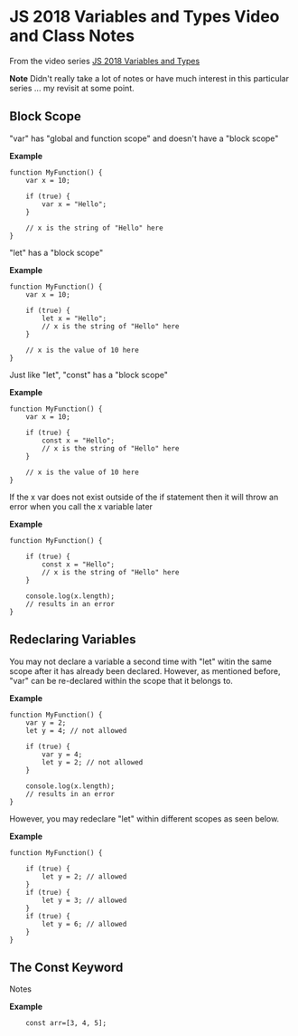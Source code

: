 # JS 2018 Variables and Types Video and Class Notes
From the video series [JS 2018 Variables and Types](https://app.pluralsight.com/library/courses/javascript-variables-types/table-of-contents)

**Note** Didn't really take a lot of notes or have much interest in this particular series ... my revisit at some point.

## Block Scope

"var" has "global and function scope" and doesn't have a "block scope"

**Example**
```
function MyFunction() {
    var x = 10;

    if (true) {
        var x = "Hello";
    }

    // x is the string of "Hello" here
}
```

"let" has a "block scope"

**Example**
```
function MyFunction() {
    var x = 10;

    if (true) {
        let x = "Hello";
        // x is the string of "Hello" here
    }

    // x is the value of 10 here
}
```

Just like "let", "const" has a "block scope"

**Example**
```
function MyFunction() {
    var x = 10;

    if (true) {
        const x = "Hello";
        // x is the string of "Hello" here
    }

    // x is the value of 10 here
}
```

If the x var does not exist outside of the if statement then it will throw an error when you call the x variable later

**Example**
```
function MyFunction() {

    if (true) {
        const x = "Hello";
        // x is the string of "Hello" here
    }

    console.log(x.length);
    // results in an error
}
```


## Redeclaring Variables

You may not declare a variable a second time with "let" witin the same scope after it has already been declared. However, as mentioned before, "var" can be re-declared within the scope that it belongs to.

**Example**
```
function MyFunction() {
    var y = 2;
    let y = 4; // not allowed    

    if (true) {
        var y = 4;
        let y = 2; // not allowed
    }

    console.log(x.length);
    // results in an error
}
```

However, you may redeclare "let" within different scopes as seen below.

**Example**
```
function MyFunction() {
   
    if (true) {
        let y = 2; // allowed
    }
    if (true) {
        let y = 3; // allowed
    }
    if (true) {
        let y = 6; // allowed
    }
}
```


## The Const Keyword

Notes

**Example**
```
    const arr=[3, 4, 5];
```